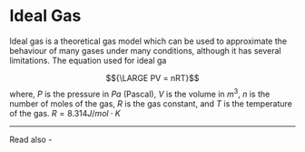 # Ideal Gas
Ideal gas is a theoretical gas model which can be used to approximate the behaviour of many gases under many conditions, although it has several limitations. The equation used for ideal ga

$${\LARGE PV  = nRT}$$
where, *P* is the pressure in *Pa* (Pascal),
*V* is the volume in ${m^3}$,
*n* is the number of moles of the gas,
*R* is the gas constant, and
*T* is the temperature of the gas.
${R = 8.314 J/mol \cdot K}$

---
Read also - 
